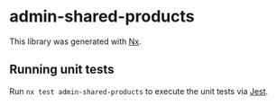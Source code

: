 # admin-shared-products

This library was generated with [Nx](https://nx.dev).

## Running unit tests

Run `nx test admin-shared-products` to execute the unit tests via [Jest](https://jestjs.io).
